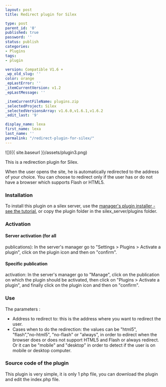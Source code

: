 ```yaml
---
layout: post
title: Redirect plugin for Silex

type: post
parent_id: '0'
published: true
password: ''
status: publish
categories:
- Plugins
tags:
- plugin

version: Compatible V1.6 +
_wp_old_slug: ''
color: orange
_epLastError: ''
_itemCurrentVersion: v1.2
_epLastMessage: ''

_itemCurrentFileName: plugins.zip
_selectedProject: Silex
_selectedVersionsArray: v1.6.0,v1.6.1,v1.6.2
_edit_last: '9'

display_name: lexa
first_name: lexa
last_name: ''
permalink: "/redirect-plugin-for-silex/"
---
```


![]({{ site.baseurl }}/assets/plugin3.png)

This is a redirection plugin for Silex.

When the user opens the site, he is automatically redirected to the address of your choice. You can choose to redirect only if the user has or do not have a browser which supports Flash or HTML5.

### Installation

To install this plugin on a silex server, use the [manager's plugin installer - see the tutorial](https://www.silexlabs.org/?p=1447), or copy the plugin folder in the silex_server/plugins folder.

### Activation

#### Server activation (for all
publications): 
In the server's manager go to "Settings > Plugins > Activate a plugin", click on the plugin icon and then on "confirm".

#### Specific publication
activation: 
In the server's manager go to "Manage", click on the publication on which the plugin should be activated, then click on "Plugins > Activate a plugin", and finally click on the plugin icon and then on "confirm".

### **Use**

The parameters
: 
*   Address to redirect
to: this is the address where you want to redirect the user.
*   Cases when to do the
redirection: the values can be "html5", "flash","no-html5", "no-flash" or "always", in order to edirect when the browser does or does not support HTML5 and Flash or always redirect. Or it can be "mobile" and "desktop" in order to detect if the user is on mobile or desktop computer.

### Source code of the plugin

This plugin is very simple, it is only 1 php file, you can download the plugin and edit the index.php file.